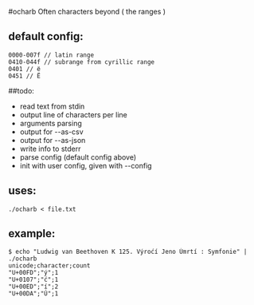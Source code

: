 #ocharb
Often characters beyond ( the ranges )

## default config:
```
0000-007f // latin range
0410-044f // subrange from cyrillic range
0401 // ё
0451 // Ё
```

##todo:
* read text from stdin
* output line of characters per line
* arguments parsing
* output for --as-csv
* output for --as-json
* write info to stderr
* parse config (default config above)
* init with user config, given with --config

## uses:
```./ocharb < file.txt``` 

## example:
```
$ echo "Ludwig van Beethoven K 125. Výroćí Jeno Úmrtí : Symfonie" | ./ocharb
unicode;character;count
"U+00FD";"ý";1
"U+0107";"ć";1
"U+00ED";"í";2
"U+00DA";"Ú";1

```